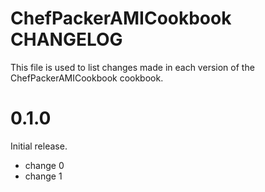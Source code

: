 # ChefPackerAMICookbook CHANGELOG

This file is used to list changes made in each version of the ChefPackerAMICookbook cookbook.

# 0.1.0

Initial release.

- change 0
- change 1


